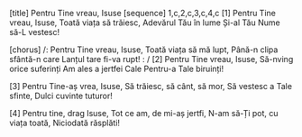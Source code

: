 [title] Pentru Tine vreau, Isuse
[sequence] 1,c,2,c,3,c,4,c
[1]
Pentru Tine vreau, Isuse,
Toată viața să trăiesc,
Adevărul Tău în lume
Și-al Tău Nume să-L vestesc!

[chorus]
/: Pentru Tine vreau, Isuse,
Toată viața să mă lupt,
Până-n clipa sfântă-n care
Lanțul tare fi-va rupt! : /
[2]
Pentru Tine vreau, Isuse,
Să-nving orice suferinți
Am ales a jertfei Cale
Pentru-a Tale biruinți!

[3]
Pentru Tine-aș vrea, Isuse,
Să trăiesc, să cânt, să mor,
Să vestesc a Tale sfinte,
Dulci cuvinte tuturor!

[4]
Pentru tine, drag Isuse,
Tot ce am, de mi-aș jertfi,
N-am să-Ți pot, cu viața toată,
Niciodată răsplăti!

